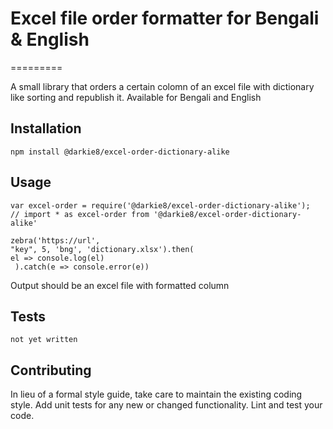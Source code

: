 # Excel file order formatter for Bengali & English

=========

A small library that orders a certain colomn of an excel file with dictionary like sorting and republish it. Available for Bengali and English

## Installation

  `npm install @darkie8/excel-order-dictionary-alike`

## Usage

    var excel-order = require('@darkie8/excel-order-dictionary-alike');
    // import * as excel-order from '@darkie8/excel-order-dictionary-alike'

    zebra('https://url',
    "key", 5, 'bng', 'dictionary.xlsx').then(
    el => console.log(el)
     ).catch(e => console.error(e))
  
  Output should be an excel file with formatted column

## Tests

  `not yet written`

## Contributing

In lieu of a formal style guide, take care to maintain the existing coding style. Add unit tests for any new or changed functionality. Lint and test your code.
